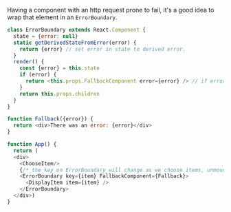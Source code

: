Having a component with an http request prone to fail, it's a good idea to wrap that element in an `ErrorBoundary`.

```javascript
class ErrorBoundary extends React.Component {
  state = {error: null}
  static getDerivedStateFromError(error) {
    return {error} // set error in state to derived error.
  }
  render() {
    const {error} = this.state
    if (error) {
      return <this.props.FallbackComponent error={error} /> // if error exists, render the fallback component.
    }
    return this.props.children
  }
}

function Fallback({error}) {
  return <div>There was an error: {error}</div>
}

function App() {
  return (
  <div>
    <ChooseItem/>
    {/* the key on ErrorBoundary will change as we choose items, unmounting the Eunmounting. */}
    <ErrorBoundary key={item} FallbackComponent={Fallback}>
      <DisplayItem item={item} />
    </ErrorBoundary>
  </div>)
}
```
